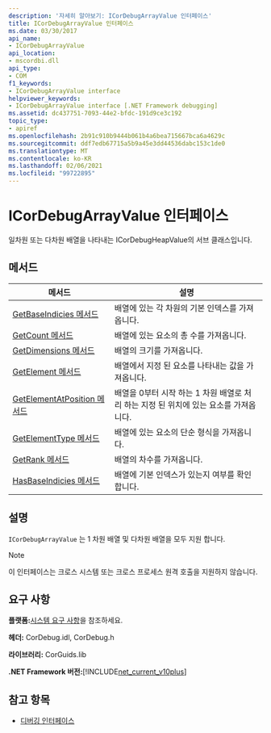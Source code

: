 ```yaml
---
description: '자세히 알아보기: ICorDebugArrayValue 인터페이스'
title: ICorDebugArrayValue 인터페이스
ms.date: 03/30/2017
api_name:
- ICorDebugArrayValue
api_location:
- mscordbi.dll
api_type:
- COM
f1_keywords:
- ICorDebugArrayValue interface
helpviewer_keywords:
- ICorDebugArrayValue interface [.NET Framework debugging]
ms.assetid: dc437751-7093-44e2-bfdc-191d9ce3c192
topic_type:
- apiref
ms.openlocfilehash: 2b91c910b9444b061b4a6bea715667bca6a4629c
ms.sourcegitcommit: ddf7edb67715a5b9a45e3dd44536dabc153c1de0
ms.translationtype: MT
ms.contentlocale: ko-KR
ms.lasthandoff: 02/06/2021
ms.locfileid: "99722895"
---
```

# <a name="icordebugarrayvalue-interface"></a>ICorDebugArrayValue 인터페이스

일차원 또는 다차원 배열을 나타내는 ICorDebugHeapValue의 서브 클래스입니다.  
  
## <a name="methods"></a>메서드  
  
|메서드|설명|  
|------------|-----------------|  
|[GetBaseIndicies 메서드](icordebugarrayvalue-getbaseindicies-method.md)|배열에 있는 각 차원의 기본 인덱스를 가져옵니다.|  
|[GetCount 메서드](icordebugarrayvalue-getcount-method.md)|배열에 있는 요소의 총 수를 가져옵니다.|  
|[GetDimensions 메서드](icordebugarrayvalue-getdimensions-method.md)|배열의 크기를 가져옵니다.|  
|[GetElement 메서드](icordebugarrayvalue-getelement-method.md)|배열에서 지정 된 요소를 나타내는 값을 가져옵니다.|  
|[GetElementAtPosition 메서드](icordebugarrayvalue-getelementatposition-method.md)|배열을 0부터 시작 하는 1 차원 배열로 처리 하는 지정 된 위치에 있는 요소를 가져옵니다.|  
|[GetElementType 메서드](icordebugarrayvalue-getelementtype-method.md)|배열에 있는 요소의 단순 형식을 가져옵니다.|  
|[GetRank 메서드](icordebugarrayvalue-getrank-method.md)|배열의 차수를 가져옵니다.|  
|[HasBaseIndicies 메서드](icordebugarrayvalue-hasbaseindicies-method.md)|배열에 기본 인덱스가 있는지 여부를 확인 합니다.|  
  
## <a name="remarks"></a>설명  

 `ICorDebugArrayValue` 는 1 차원 배열 및 다차원 배열을 모두 지원 합니다.  
  
> [!NOTE]
> 이 인터페이스는 크로스 시스템 또는 크로스 프로세스 원격 호출을 지원하지 않습니다.  
  
## <a name="requirements"></a>요구 사항  

 **플랫폼:**[시스템 요구 사항](../../get-started/system-requirements.md)을 참조하세요.  
  
 **헤더:** CorDebug.idl, CorDebug.h  
  
 **라이브러리:** CorGuids.lib  
  
 **.NET Framework 버전:**[!INCLUDE[net_current_v10plus](../../../../includes/net-current-v10plus-md.md)]  
  
## <a name="see-also"></a>참고 항목

- [디버깅 인터페이스](debugging-interfaces.md)
